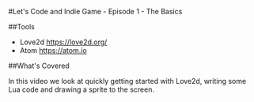 #Let's Code and Indie Game - Episode 1 - The Basics

##Tools

- Love2d https://love2d.org/
- Atom https://atom.io

##What's Covered

In this video we look at quickly getting started with Love2d, writing some Lua code and drawing a sprite to the screen.

